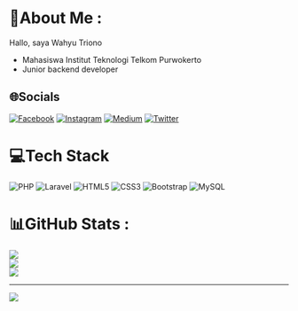 # 💫About Me :
Hallo, saya Wahyu Triono
- Mahasiswa Institut Teknologi Telkom Purwokerto
- Junior backend developer

## 🌐Socials
[![Facebook](https://img.shields.io/badge/Facebook-%231877F2.svg?logo=Facebook&logoColor=white)](https://facebook.com/whytrno) [![Instagram](https://img.shields.io/badge/Instagram-%23E4405F.svg?logo=Instagram&logoColor=white)](https://instagram.com/whytrno) [![Medium](https://img.shields.io/badge/Dev.to-12100E?logo=dev.to&logoColor=white)](https://dev.to/@whytrno) [![Twitter](https://img.shields.io/badge/Twitter-%231DA1F2.svg?logo=Twitter&logoColor=white)](https://twitter.com/whytrno) 

# 💻Tech Stack
![PHP](https://img.shields.io/badge/php-%23777BB4.svg?style=flat&logo=php&logoColor=white) ![Laravel](https://img.shields.io/badge/laravel-%23FF2D20.svg?style=flat&logo=laravel&logoColor=white) ![HTML5](https://img.shields.io/badge/html5-%23E34F26.svg?style=flat&logo=html5&logoColor=white) ![CSS3](https://img.shields.io/badge/css3-%231572B6.svg?style=flat&logo=css3&logoColor=white) ![Bootstrap](https://img.shields.io/badge/bootstrap-%23563D7C.svg?style=flat&logo=bootstrap&logoColor=white) ![MySQL](https://img.shields.io/badge/mysql-%2300f.svg?style=flat&logo=mysql&logoColor=white)
# 📊GitHub Stats :
![](https://github-readme-stats.vercel.app/api?username=surezluvy&theme=vue-dark&hide_border=true&include_all_commits=true&count_private=true)<br/>
![](https://github-readme-streak-stats.herokuapp.com/?user=surezluvy&theme=vue-dark&hide_border=true)<br/>
![](https://github-readme-stats.vercel.app/api/top-langs/?username=surezluvy&theme=vue-dark&hide_border=true&include_all_commits=true&count_private=true&layout=compact)

---
[![](https://visitcount.itsvg.in/api?id=surezluvy&icon=1&color=6)](https://visitcount.itsvg.in)
